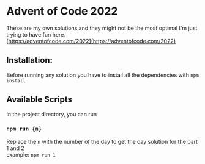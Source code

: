 # Advent of Code 2022
These are my own solutions and they might not be the most optimal I'm just trying to have fun here. <br>
[https://adventofcode.com/2022](https://adventofcode.com/2022)

## Installation:
Before running any solution you have to install all the dependencies with `npm install`

## Available Scripts
In the project directory, you can run

### `npm run {n}`
Replace the `n` with the number of the day to get the day solution for the part 1 and 2 <br>
example: `npm run 1`
